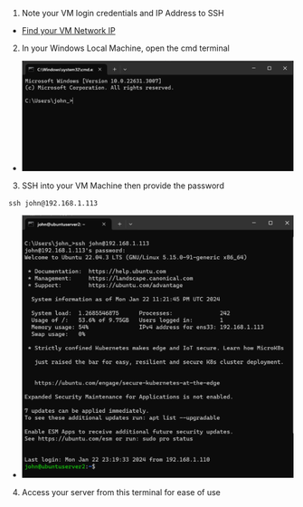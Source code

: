 1. Note your VM login credentials and IP Address to SSH
- [Find your VM Network IP](https://github.com/johnrodrigo27/BlueTeamLab-Snort-ELK-Stack-/blob/main/3.%20Other%20Notes/How%20to%20find%20your%20network%20IP.md)
2. In your Windows Local Machine, open the cmd terminal
- ![Windows CMD](https://github.com/johnrodrigo27/BlueTeamLab-Snort-ELK-Stack-/blob/main/Images/9.png)
3. SSH into your VM Machine then provide the password
```
ssh john@192.168.1.113
```
- ![SSHed into VM](https://github.com/johnrodrigo27/BlueTeamLab-Snort-ELK-Stack-/blob/main/Images/10.png)
4. Access your server from this terminal for ease of use